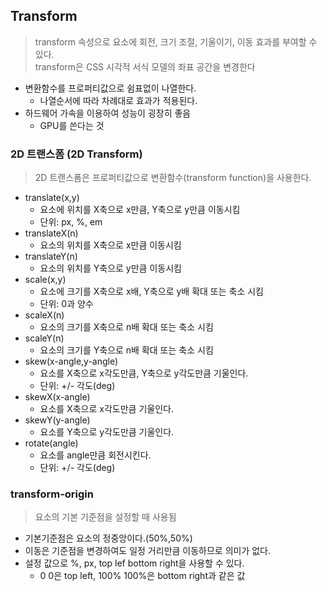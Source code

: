 ## Transform

> transform 속성으로 요소에 회전, 크기 조절, 기울이기, 이동 효과를 부여할 수 있다.<br> transform은 CSS 시각적 서식 모델의 좌표 공간을 변경한다

- 변환함수를 프로퍼티값으로 쉼표없이 나열한다.
  - 나열순서에 따라 차례대로 효과가 적용된다.
- 하드웨어 가속을 이용하여 성능이 굉장히 좋음
  - GPU를 쓴다는 것

### 2D 트랜스폼 (2D Transform)

> 2D 트랜스폼은 프로퍼티값으로 변환함수(transform function)을 사용한다.

- translate(x,y)
  - 요소에 위치를 X축으로 x만큼, Y축으로 y만큼 이동시킴
  - 단위: px, %, em
- translateX(n)
  - 요소의 위치를 X축으로 x만큼 이동시킴
- translateY(n)
  - 요소의 위치를 Y축으로 y만큼 이동시킴
- scale(x,y)
  - 요소에 크기를 X축으로 x배, Y축으로 y배 확대 또는 축소 시킴
  - 단위: 0과 양수
- scaleX(n)
  - 요소의 크기를 X축으로 n배 확대 또는 축소 시킴
- scaleY(n)
  - 요소의 크기를 Y축으로 n배 확대 또는 축소 시킴
- skew(x-angle,y-angle)
  - 요소를 X축으로 x각도만큼, Y축으로 y각도만큼 기울인다.
  - 단위: +/- 각도(deg)
- skewX(x-angle)
  - 요소를 X축으로 x각도만큼 기울인다.
- skewY(y-angle)
  - 요소를 Y축으로 y각도만큼 기울인다.
- rotate(angle)
  - 요소를 angle만큼 회전시킨다.
  - 단위: +/- 각도(deg)

### transform-origin

> 요소의 기본 기준점을 설정할 때 사용됨

- 기본기준점은 요소의 정중앙이다.(50%,50%)
- 이동은 기준점을 변경하여도 일정 거리만큼 이동하므로 의미가 없다.
- 설정 값으로 %, px, top lef bottom right을 사용할 수 있다.
  - 0 0은 top left, 100% 100%은 bottom right과 같은 값
